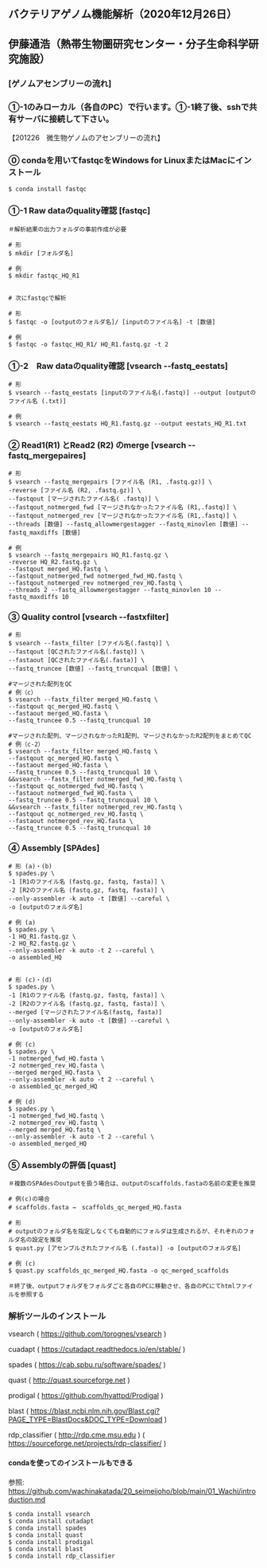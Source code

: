 ## バクテリアゲノム機能解析（2020年12月26日）

## 伊藤通浩（熱帯生物圏研究センター・分子生命科学研究施設）


### [ゲノムアセンブリーの流れ]


### ①-1のみローカル（各自のPC）で行います。①-1終了後、sshで共有サーバに接続して下さい。

【201226　微生物ゲノムのアセンブリーの流れ】

### ⓪ condaを用いてfastqcをWindows for LinuxまたはMacにインストール

```
$ conda install fastqc
```



### ①-1 Raw dataのquality確認 [fastqc] 

```
＃解析結果の出力フォルダの事前作成が必要

# 形
$ mkdir [フォルダ名] 

# 例
$ mkdir fastqc_HQ_R1 


# 次にfastqcで解析

# 形
$ fastqc -o [outputのフォルダ名]/ [inputのファイル名] -t [数値]

# 例
$ fastqc -o fastqc_HQ_R1/ HQ_R1.fastq.gz -t 2 
```



### ①-2　Raw dataのquality確認 [vsearch --fastq_eestats] 

```
# 形
$ vsearch --fastq_eestats [inputのファイル名(.fastq)] --output [outputのファイル名 (.txt)]

# 例
$ vsearch --fastq_eestats HQ_R1.fastq.gz --output eestats_HQ_R1.txt
```



### ② Read1(R1) とRead2 (R2) のmerge [vsearch --fastq_mergepaires]

```
# 形
$ vsearch --fastq_mergepairs [ファイル名 (R1, .fastq.gz)] \
-reverse [ファイル名 (R2, .fastq.gz)] \
--fastqout [マージされたファイル名( .fastq)] \
--fastqout_notmerged_fwd [マージされなかったファイル名 (R1,.fastq)] \
--fastqout_notmerged_rev [マージされなかったファイル名 (R1,.fastq)] \
--threads [数値] --fastq_allowmergestagger --fastq_minovlen [数値] --fastq_maxdiffs [数値]

# 例
$ vsearch --fastq_mergepairs HQ_R1.fastq.gz \
-reverse HQ_R2.fastq.gz \
--fastqout merged_HQ.fastq \
--fastqout_notmerged_fwd notmerged_fwd_HQ.fastq \
--fastqout_notmerged_rev notmerged_rev_HQ.fastq \
--threads 2 --fastq_allowmergestagger --fastq_minovlen 10 --fastq_maxdiffs 10
```



### ③ Quality control [vsearch --fastxfilter]

```
# 形
$ vsearch --fastx_filter [ファイル名(.fastq)] \
--fastqout [QCされたファイル名(.fastq)] \
--fastaout [QCされたファイル名(.fasta)] \
--fastq_truncee [数値] --fastq_truncqual [数値] \

#マージされた配列をQC
# 例（c）
$ vsearch --fastx_filter merged_HQ.fastq \
--fastqout qc_merged_HQ.fastq \
--fastaout merged_HQ.fasta \
--fastq_truncee 0.5 --fastq_truncqual 10

#マージされた配列、マージされなかったR1配列、マージされなかったR2配列をまとめてQC
# 例（c-2）
$ vsearch --fastx_filter merged_HQ.fastq \
--fastqout qc_merged_HQ.fastq \
--fastaout merged_HQ.fasta \
--fastq_truncee 0.5 --fastq_truncqual 10 \
&&vsearch --fastx_filter notmerged_fwd_HQ.fastq \
--fastqout qc_notmerged_fwd_HQ.fastq \
--fastaout notmerged_fwd_HQ.fasta \
--fastq_truncee 0.5 --fastq_truncqual 10 \
&&vsearch --fastx_filter notmerged_rev_HQ.fastq \
--fastqout qc_notmerged_rev_HQ.fastq \
--fastaout notmerged_rev_HQ.fasta \
--fastq_truncee 0.5 --fastq_truncqual 10
```



### ④ Assembly [SPAdes]

```
# 形 (a)・(b)
$ spades.py \
-1 [R1のファイル名 (fastq.gz, fastq, fasta)] \
-2 [R2のファイル名 (fastq.gz, fastq, fasta)] \
--only-assembler -k auto -t [数値] --careful \
-o [outputのフォルダ名]

# 例 (a)
$ spades.py \
-1 HQ_R1.fastq.gz \
-2 HQ_R2.fastq.gz \
--only-assembler -k auto -t 2 --careful \
-o assembled_HQ


# 形 (c)・(d)
$ spades.py \
-1 [R1のファイル名 (fastq.gz, fastq, fasta)] \
-2 [R2のファイル名 (fastq.gz, fastq, fasta)] \
--merged [マージされたファイル名(fastq, fasta)]
--only-assembler -k auto -t [数値] --careful \
-o [outputのフォルダ名]

# 例 (c)
$ spades.py \
-1 notmerged_fwd_HQ.fasta \
-2 notmerged_rev_HQ.fasta \
--merged merged_HQ.fasta \
--only-assembler -k auto -t 2 --careful \
-o assembled_qc_merged_HQ

# 例 (d)
$ spades.py \
-1 notmerged_fwd_HQ.fastq \
-2 notmerged_rev_HQ.fastq \
--merged merged_HQ.fastq \
--only-assembler -k auto -t 2 --careful \
-o assembled_merged_HQ
```



### ⑤ Assemblyの評価 [quast]

```
＃複数のSPAdesのoutputを扱う場合は、outputのscaffolds.fastaの名前の変更を推奨

# 例(c)の場合
# scaffolds.fasta →　scaffolds_qc_merged_HQ.fasta

# 形
# outputのフォルダ名を指定しなくても自動的にフォルダは生成されるが、それぞれのフォルダ名の設定を推奨
$ quast.py [アセンブルされたファイル名 (.fasta)] -o [outputのフォルダ名]

# 例 (c)
$ quast.py scaffolds_qc_merged_HQ.fasta -o qc_merged_scaffolds

＃終了後、outputフォルダをフォルダごと各自のPCに移動させ、各自のPCにてhtmlファイルを参照する
```


### 解析ツールのインストール

vsearch
( https://github.com/torognes/vsearch )

cuadapt
( https://cutadapt.readthedocs.io/en/stable/ )

spades
( https://cab.spbu.ru/software/spades/ )

quast
( http://quast.sourceforge.net )

prodigal
( https://github.com/hyattpd/Prodigal )

blast
( https://blast.ncbi.nlm.nih.gov/Blast.cgi?PAGE_TYPE=BlastDocs&DOC_TYPE=Download ) 

rdp_classifier
( http://rdp.cme.msu.edu )
( https://sourceforge.net/projects/rdp-classifier/ )


#### condaを使ってのインストールもできる
参照: https://github.com/wachinakatada/20_seimeijoho/blob/main/01_Wachi/introduction.md

```
$ conda install vsearch
$ conda install cutadapt
$ conda install spades
$ conda install quast
$ conda install prodigal
$ conda install blast
$ conda install rdp_classifier
```

